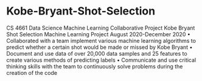 # Kobe-Bryant-Shot-Selection
CS 4661 Data Science Machine Learning Collaborative Project
Kobe Bryant Shot Selection Machine Learning Project 		           	        August 2020-December 2020
•	Collaborated with a team implement various machine learning algorithms to predict whether a certain shot would be made or missed by Kobe Bryant
•	Document and use data of over 20,000 data samples and 25 features to create various methods of predicting labels
•	Communicate and use critical thinking skills with the team to continuously solve problems during the creation of the code

